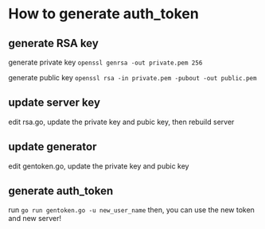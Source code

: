 # How to generate auth_token

## generate RSA key
generate private key
```openssl genrsa -out private.pem 256```

generate public key
```openssl rsa -in private.pem -pubout -out public.pem```

## update server key
edit rsa.go, update the private key and pubic key,
then rebuild server

## update generator
edit gentoken.go, update the private key and pubic key

## generate auth_token
run
```go run gentoken.go -u new_user_name```
then, you can use the new token and new server!
